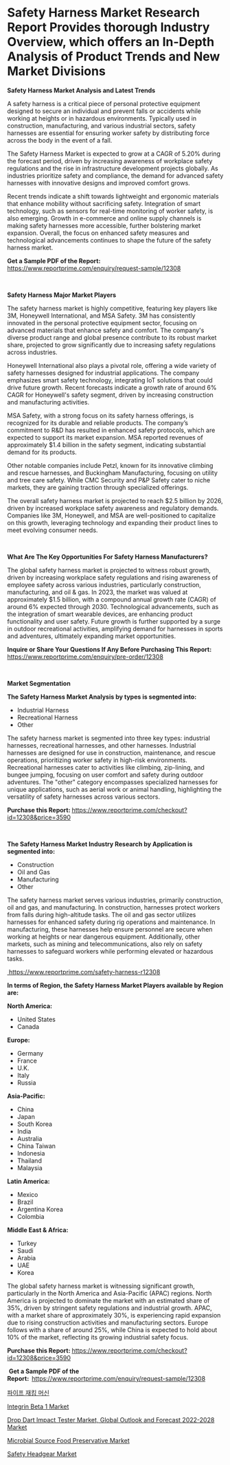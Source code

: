 <p><h1>Safety Harness Market Research Report Provides thorough Industry Overview, which offers an In-Depth Analysis of Product Trends and New Market Divisions</h1></p><p><strong>Safety Harness Market Analysis and Latest Trends</strong></p>
<p><p>A safety harness is a critical piece of personal protective equipment designed to secure an individual and prevent falls or accidents while working at heights or in hazardous environments. Typically used in construction, manufacturing, and various industrial sectors, safety harnesses are essential for ensuring worker safety by distributing force across the body in the event of a fall.</p><p>The Safety Harness Market is expected to grow at a CAGR of 5.20% during the forecast period, driven by increasing awareness of workplace safety regulations and the rise in infrastructure development projects globally. As industries prioritize safety and compliance, the demand for advanced safety harnesses with innovative designs and improved comfort grows. </p><p>Recent trends indicate a shift towards lightweight and ergonomic materials that enhance mobility without sacrificing safety. Integration of smart technology, such as sensors for real-time monitoring of worker safety, is also emerging. Growth in e-commerce and online supply channels is making safety harnesses more accessible, further bolstering market expansion. Overall, the focus on enhanced safety measures and technological advancements continues to shape the future of the safety harness market.</p></p>
<p><strong>Get a Sample PDF of the Report:&nbsp;</strong> <a href="https://www.reportprime.com/enquiry/request-sample/12308">https://www.reportprime.com/enquiry/request-sample/12308</a></p>
<p>&nbsp;</p>
<p><strong>Safety Harness Major Market Players</strong></p>
<p><p>The safety harness market is highly competitive, featuring key players like 3M, Honeywell International, and MSA Safety. 3M has consistently innovated in the personal protective equipment sector, focusing on advanced materials that enhance safety and comfort. The company's diverse product range and global presence contribute to its robust market share, projected to grow significantly due to increasing safety regulations across industries.</p><p>Honeywell International also plays a pivotal role, offering a wide variety of safety harnesses designed for industrial applications. The company emphasizes smart safety technology, integrating IoT solutions that could drive future growth. Recent forecasts indicate a growth rate of around 6% CAGR for Honeywell's safety segment, driven by increasing construction and manufacturing activities.</p><p>MSA Safety, with a strong focus on its safety harness offerings, is recognized for its durable and reliable products. The company’s commitment to R&D has resulted in enhanced safety protocols, which are expected to support its market expansion. MSA reported revenues of approximately $1.4 billion in the safety segment, indicating substantial demand for its products.</p><p>Other notable companies include Petzl, known for its innovative climbing and rescue harnesses, and Buckingham Manufacturing, focusing on utility and tree care safety. While CMC Security and P&P Safety cater to niche markets, they are gaining traction through specialized offerings.</p><p>The overall safety harness market is projected to reach $2.5 billion by 2026, driven by increased workplace safety awareness and regulatory demands. Companies like 3M, Honeywell, and MSA are well-positioned to capitalize on this growth, leveraging technology and expanding their product lines to meet evolving consumer needs.</p></p>
<p>&nbsp;</p>
<p><strong>What Are The Key Opportunities For Safety Harness Manufacturers?</strong></p>
<p><p>The global safety harness market is projected to witness robust growth, driven by increasing workplace safety regulations and rising awareness of employee safety across various industries, particularly construction, manufacturing, and oil & gas. In 2023, the market was valued at approximately $1.5 billion, with a compound annual growth rate (CAGR) of around 6% expected through 2030. Technological advancements, such as the integration of smart wearable devices, are enhancing product functionality and user safety. Future growth is further supported by a surge in outdoor recreational activities, amplifying demand for harnesses in sports and adventures, ultimately expanding market opportunities.</p></p>
<p><strong>Inquire or Share Your Questions If Any Before Purchasing This Report:</strong> <a href="https://www.reportprime.com/enquiry/pre-order/12308">https://www.reportprime.com/enquiry/pre-order/12308</a></p>
<p>&nbsp;</p>
<p><strong>Market Segmentation</strong></p>
<p><strong>The Safety Harness Market Analysis by types is segmented into:</strong></p>
<p><ul><li>Industrial Harness</li><li>Recreational Harness</li><li>Other</li></ul></p>
<p><p>The safety harness market is segmented into three key types: industrial harnesses, recreational harnesses, and other harnesses. Industrial harnesses are designed for use in construction, maintenance, and rescue operations, prioritizing worker safety in high-risk environments. Recreational harnesses cater to activities like climbing, zip-lining, and bungee jumping, focusing on user comfort and safety during outdoor adventures. The "other" category encompasses specialized harnesses for unique applications, such as aerial work or animal handling, highlighting the versatility of safety harnesses across various sectors.</p></p>
<p><strong>Purchase this Report:&nbsp;</strong><a href="https://www.reportprime.com/checkout?id=12308&price=3590">https://www.reportprime.com/checkout?id=12308&price=3590</a></p>
<p>&nbsp;</p>
<p><strong>The Safety Harness Market Industry Research by Application is segmented into:</strong></p>
<p><ul><li>Construction</li><li>Oil and Gas</li><li>Manufacturing</li><li>Other</li></ul></p>
<p><p>The safety harness market serves various industries, primarily construction, oil and gas, and manufacturing. In construction, harnesses protect workers from falls during high-altitude tasks. The oil and gas sector utilizes harnesses for enhanced safety during rig operations and maintenance. In manufacturing, these harnesses help ensure personnel are secure when working at heights or near dangerous equipment. Additionally, other markets, such as mining and telecommunications, also rely on safety harnesses to safeguard workers while performing elevated or hazardous tasks.</p></p>
<p><a href="https://www.reportprime.com/safety-harness-r12308">&nbsp;https://www.reportprime.com/safety-harness-r12308</a></p>
<p><strong>In terms of Region, the Safety Harness Market Players available by Region are:</strong></p>
<p>
    <p> <strong> North America: </strong>
        <ul>
            <li>United States</li>
            <li>Canada</li>
        </ul>
        </p> 
    <p> <strong> Europe: </strong>
        <ul>
            <li>Germany</li>
            <li>France</li>
            <li>U.K.</li>
            <li>Italy</li>
            <li>Russia</li>
        </ul>
        </p> 
    <p> <strong> Asia-Pacific: </strong>
        <ul>
            <li>China</li>
            <li>Japan</li>
            <li>South Korea</li>
            <li>India</li>
            <li>Australia</li>
            <li>China Taiwan</li>
            <li>Indonesia</li>
            <li>Thailand</li>
            <li>Malaysia</li>
        </ul>
        </p> 
    <p> <strong> Latin America: </strong>
        <ul>
            <li>Mexico</li>
            <li>Brazil</li>
            <li>Argentina Korea</li>
            <li>Colombia</li>
        </ul>
        </p> 
    <p> <strong> Middle East & Africa: </strong>
        <ul>
            <li>Turkey</li>
            <li>Saudi</li>
            <li>Arabia</li>
            <li>UAE</li>
            <li>Korea</li>
        </ul>
    </p>
    </p>
<p><p>The global safety harness market is witnessing significant growth, particularly in the North America and Asia-Pacific (APAC) regions. North America is projected to dominate the market with an estimated share of 35%, driven by stringent safety regulations and industrial growth. APAC, with a market share of approximately 30%, is experiencing rapid expansion due to rising construction activities and manufacturing sectors. Europe follows with a share of around 25%, while China is expected to hold about 10% of the market, reflecting its growing industrial safety focus.</p></p>
<p><strong>Purchase this Report: </strong><a href="https://www.reportprime.com/checkout?id=12308&price=3590">https://www.reportprime.com/checkout?id=12308&price=3590</a></p>
<p>&nbsp;<strong>Get a Sample PDF of the Report:&nbsp;&nbsp;</strong><a href="https://www.reportprime.com/enquiry/request-sample/12308">https://www.reportprime.com/enquiry/request-sample/12308</a></p>
<p><strong></strong></p>
<p><p><a href="https://medium.com/@fitzwjpcorke/%EA%B8%80%EB%A1%9C%EB%B2%8C-%ED%8C%8C%EC%9D%B4%ED%94%84-%EC%9E%AD%ED%82%B9-%EA%B8%B0%EA%B3%84-%EC%82%B0%EC%97%85-%EC%97%B0%EA%B5%AC-%EB%B3%B4%EA%B3%A0%EC%84%9C-%EA%B2%BD%EC%9F%81-%ED%99%98%EA%B2%BD-%EC%8B%9C%EC%9E%A5-%EA%B7%9C%EB%AA%A8-%EC%A7%80%EC%97%AD%EC%A0%81-%ED%98%84%ED%99%A9-%EB%B0%8F-%EC%A0%84%EB%A7%9D-%EC%98%88%EC%B8%A1-2024-2031-245f81a76e8a">파이프 재킹 머신</a></p><p><a href="https://medium.com/@sac-m/how-will-the-integrin-beta-1-market-evolve-market-growth-analysis-for-the-year-2024-2031-81898538b218">Integrin Beta 1 Market</a></p><p><a href="https://www.linkedin.com/pulse/global-drop-dart-impact-tester-market-outlook-forecast-2022-2028-h66qf?trackingId=jsuXlXtRStCEN6l1FRHODg%3D%3D">Drop Dart Impact Tester Market, Global Outlook and Forecast 2022-2028 Market</a></p><p><a href="https://issuu.com/reportprime-2/docs/microbial-source-food-preservative-_347b732a50a9d9">Microbial Source Food Preservative Market</a></p><p><a href="https://github.com/AKSHATREPORTPRIME/Market-Research-Report-List-6/blob/main/safety-headgear-market.md">Safety Headgear Market</a></p></p>